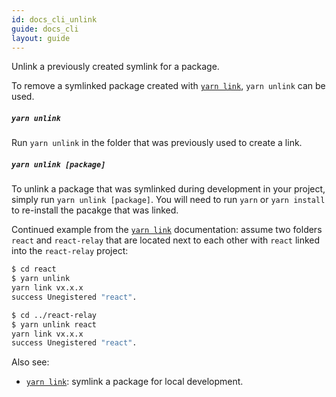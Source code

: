 ```yaml
---
id: docs_cli_unlink
guide: docs_cli
layout: guide
---
```


<p class="lead">Unlink a previously created symlink for a package.</p>

To remove a symlinked package created with [`yarn link`](./link), `yarn unlink` can be used.

##### `yarn unlink` <a class="toc" id="toc-yarn-unlink" href="#toc-yarn-unlink"></a>

Run `yarn unlink` in the folder that was previously used to create a link.

##### `yarn unlink [package]`<a class="toc" id="toc-yarn-unlink-package" href="#toc-yarn-unlink-package"></a>

To unlink a package that was symlinked during development in your project, simply
run `yarn unlink [package]`. You will need to run `yarn` or `yarn install` to re-install
the pacakge that was linked.

Continued example from the [`yarn link`](./link) documentation: assume two folders
`react` and `react-relay` that are located next to each other with `react` linked
into the `react-relay` project:

```sh
$ cd react
$ yarn unlink
yarn link vx.x.x
success Unegistered "react".
```

```sh
$ cd ../react-relay
$ yarn unlink react
yarn link vx.x.x
success Unegistered "react".
```

Also see:

- [`yarn link`](./link): symlink a package for local development.
